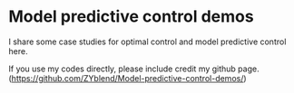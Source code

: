 # Model predictive control demos

I share some case studies for optimal control and model predictive control here. <br>

If you use my codes directly, please include credit my github page. (https://github.com/ZYblend/Model-predictive-control-demos/)
